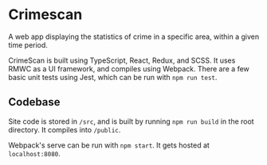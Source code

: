# Crimescan

A web app displaying the statistics of crime in a specific area, within a given time period.

CrimeScan is built using TypeScript, React, Redux, and SCSS. It uses RMWC as a UI framework, and compiles using Webpack. There are a few basic unit tests using Jest, which can be run with `npm run test`.

## Codebase

Site code is stored in `/src`, and is built by running `npm run build` in the root directory. It compiles into `/public`.

Webpack's serve can be run with `npm start`. It gets hosted at `localhost:8080`.
